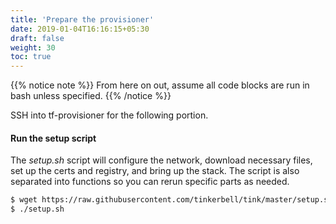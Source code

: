 ```yaml
---
title: 'Prepare the provisioner'
date: 2019-01-04T16:16:15+05:30
draft: false
weight: 30
toc: true
---
```


{{% notice note %}}
From here on out, assume all code blocks are run in bash unless specified.
{{% /notice %}}

SSH into tf-provisioner for the following portion.

#### Run the setup script

The _setup.sh_ script will configure the network, download necessary files, set up the certs and registry, and bring up the stack.
The script is also separated into functions so you can rerun specific parts as needed.

```sh
$ wget https://raw.githubusercontent.com/tinkerbell/tink/master/setup.sh && chmod +x setup.sh
$ ./setup.sh
```
